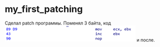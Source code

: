 # my_first_patching

Сделал patch программы. Поменял 3 байта, код ![alt text](image.png "до") и после.
